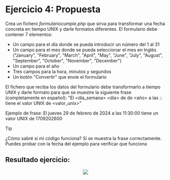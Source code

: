 # Ejercicio 4: Propuesta

Crea un fichero *formulariocumple.php* que sirva para transformar una fecha concreta en tiempo UNIX y darle formatos diferentes. El formulario debe contener 7 elementos:
* Un campo para el día donde se pueda introducir un número del 1 al 31
* Un campo para el mes donde se pueda seleccionar el mes en Inglés ("January", "February", "March", "April", "May", "June", "July", "August", "September", "October", "November", "December")
* Un campo para el año
* Tres campos para la hora, minutos y segundos
* Un botón "Convertir" que envíe el formulario

El fichero que reciba los datos del formulario debe transformarlo a tiempo UNIX y darle formato para que se muestre la siguiente frase (completamente en español): "El <día_semana> <día> de <mes> de <año> a las <hora>:<minutos>:<segundos> tiene el valor UNIX de <valor_unix>"

Ejemplo de frase: El jueves 29 de febrero de 2024 a las 11:30:00 tiene un valor UNIX de 1709202600

> [!TIP]
> ¿Cómo sabré si mi código funciona? Si se muestra la frase correctamente.
Puedes probar con la fecha del ejemplo para verificar que funciona

## Resultado ejercicio:
<p align="center">
  <img src="https://github.com/user-attachments/assets/c0797877-ac82-4322-b216-5fcc9e486e65">
</p>
